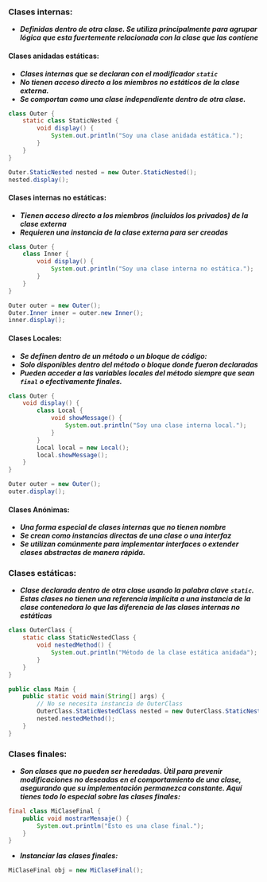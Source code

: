 ### Clases internas:

- ***Definidas dentro de otra clase. Se utiliza principalmente para agrupar lógica que esta fuertemente relacionada con la clase que las contiene***
#### Clases anidadas estáticas:

- ***Clases internas que se declaran con el modificador `static`***
- ***No tienen acceso directo a los miembros no estáticos de la clase externa.***
- ***Se comportan como una clase independiente dentro de otra clase.***

```java
class Outer {
    static class StaticNested {
        void display() {
            System.out.println("Soy una clase anidada estática.");
        }
    }
}
```

```java
Outer.StaticNested nested = new Outer.StaticNested();
nested.display();
```

#### Clases internas no estáticas:

- ***Tienen acceso directo a los miembros (incluidos los privados) de la clase externa***
- ***Requieren una instancia de la clase externa para ser creadas***

```java
class Outer {
    class Inner {
        void display() {
            System.out.println("Soy una clase interna no estática.");
        }
    }
}
```

```java
Outer outer = new Outer();
Outer.Inner inner = outer.new Inner();
inner.display();
```

#### Clases Locales:

- ***Se definen dentro de un método o un bloque de código:***
- ***Solo disponibles dentro del método o bloque donde fueron declaradas***
- ***Pueden acceder a las variables locales del método siempre que sean `final` o efectivamente finales.***

```java
class Outer {
    void display() {
        class Local {
            void showMessage() {
                System.out.println("Soy una clase interna local.");
            }
        }
        Local local = new Local();
        local.showMessage();
    }
}
```

```java
Outer outer = new Outer();
outer.display();
```

#### Clases Anónimas:

- ***Una forma especial de clases internas que no tienen nombre***
- ***Se crean como instancias directas de una clase o una interfaz***
- ***Se utilizan comúnmente para implementar interfaces o extender clases abstractas de manera rápida.***
### Clases estáticas:

- ***Clase declarada dentro de otra clase usando la palabra clave `static`. Estas clases no tienen una referencia implícita a una instancia de la clase contenedora lo que las diferencia de las clases internas no estáticas***

```java
class OuterClass {
    static class StaticNestedClass {
        void nestedMethod() {
            System.out.println("Método de la clase estática anidada");
        }
    }
}
```


```java
public class Main {
    public static void main(String[] args) {
        // No se necesita instancia de OuterClass
        OuterClass.StaticNestedClass nested = new OuterClass.StaticNestedClass();
        nested.nestedMethod();
    }
}
```
### Clases finales:

- ***Son clases que no pueden ser heredadas. Útil para prevenir modificaciones no deseadas en el comportamiento de una clase, asegurando que su implementación permanezca constante. Aquí tienes todo lo especial sobre las clases finales:***

```java
final class MiClaseFinal {
    public void mostrarMensaje() {
        System.out.println("Esto es una clase final.");
    }
}
```

- ***Instanciar las clases finales:***

```java
MiClaseFinal obj = new MiClaseFinal();
```